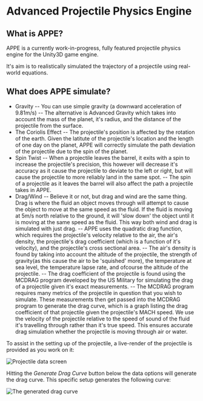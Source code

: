 # Advanced Projectile Physics Engine

## What is APPE?

APPE is a currently work-in-progress, fully featured projectile physics engine for the Unity3D game engine.

It's aim is to realistically simulated the trajectory of a projectile using real-world equations.

## What does APPE simulate?

- Gravity
    -- You can use simple gravity (a downward acceleration of 9.81m/s)
    -- The alternative is Advanced Gravity which takes into account the mass of the planet, it's radius, and the distance of the projectile from the surface.
- The Coriolis Effect
    -- The projectile's position is affected by the rotation of the earth. Given the latitute of the projectile's location and the length of one day on the planet, APPE will correctly simulate the path deviation of the projectile due to the spin of the planet.
- Spin Twist
    -- When a projectile leaves the barrel, it exits with a spin to increase the projectile's precision, this however will decrease it's accuracy as it cause the projectile to deviate to the left or right, but will cause the projectile to more reliably land in the same spot.
    -- The spin of a projectile as it leaves the barrel will also affect the path a projectile takes in APPE.
- Drag/Wind
    -- Believe it or not, but drag and wind are the same thing. Drag is where the fluid an object moves through will attempt to cause the object to move at the same speed as the fluid. If the fluid is moving at 5m/s north relative to the ground, it will 'slow down' the object until it is moving at the same speed as the fluid. This way both wind and drag is simulated with just drag.
    -- APPE uses the quadratic drag function, which requires the projectile's velocity relative to the air, the air's density, the projectile's drag coefficient (which is a function of it's velocity), and the projectile's cross sectional area.
    -- The air's density is found by taking into account the altitude of the projectile, the strength of gravity(as this cause the air to be 'squished' more), the temperature at sea level, the temperature lapse rate, and ofcourse the altitude of the projectile.
    -- The drag coefficient of the projectile is found using the MCDRAG program developed by the US Military for simulating the drag of a projectile given it's exact measurements.
    -- The MCDRAG program requires many metrics of the projectile in question that you wish to simulate. These measurements then get passed into the MCDRAG program to generate the drag curve, which is a graph listing the drag coefficient of that projectile given the projectile's MACH speed. We use the velocity of the projectile relative to the speed of sound of the fluid it's travelling through rather than it's true speed. This ensures accurate drag simulation whether the projectile is moving through air or water.

To assist in the setting up of the projectile, a live-render of the projectile is provided as you work on it:

![Projectile data screen](https://drive.google.com/open?id=1hr94lLvWlTj9hwuidrvRPReJVE0TNI3A/preview "The projectile data screen")

Hitting the *Generate Drag Curve* button below the data options will generate the drag curve. This specific setup generates the following curve:

![The generated drag curve](https://drive.google.com/open?id=1fmul3i5QsW0hiEe0Fglqi8kbPVrXQorA/preview "The generated drag curve")


